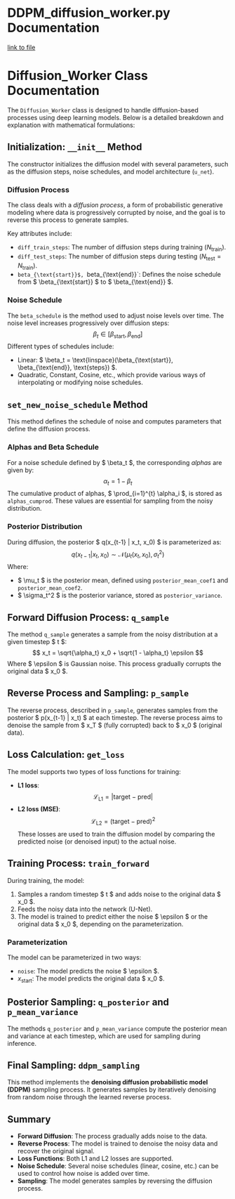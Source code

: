 # DDPM_diffusion_worker.py Documentation

[link to file](../../../mrDiff/models_diffusion/DDPM_diffusion_worker.py)

# Diffusion_Worker Class Documentation

The `Diffusion_Worker` class is designed to handle diffusion-based processes using deep learning models. Below is a detailed breakdown and explanation with mathematical formulations:

## Initialization: `__init__` Method

The constructor initializes the diffusion model with several parameters, such as the diffusion steps, noise schedules, and model architecture (`u_net`).

### Diffusion Process

The class deals with a *diffusion process*, a form of probabilistic generative modeling where data is progressively corrupted by noise, and the goal is to reverse this process to generate samples.

Key attributes include:
- `diff_train_steps`: The number of diffusion steps during training ($N_{\text{train}}$).
- `diff_test_steps`: The number of diffusion steps during testing ($N_{\text{test}} = N_{\text{train}}$).
- `beta_{\text{start}}$, `beta_{\text{end}}`: Defines the noise schedule from $ \beta_{\text{start}} $ to $ \beta_{\text{end}} $.

### Noise Schedule

The `beta_schedule` is the method used to adjust noise levels over time. The noise level increases progressively over diffusion steps:
$$
\beta_t \in [\beta_{\text{start}}, \beta_{\text{end}}]
$$
Different types of schedules include:
- Linear: $ \beta_t = \text{linspace}(\beta_{\text{start}}, \beta_{\text{end}}, \text{steps}) $.
- Quadratic, Constant, Cosine, etc., which provide various ways of interpolating or modifying noise schedules.

## `set_new_noise_schedule` Method

This method defines the schedule of noise and computes parameters that define the diffusion process.

### Alphas and Beta Schedule

For a noise schedule defined by $ \beta_t $, the corresponding *alphas* are given by:
$$
\alpha_t = 1 - \beta_t
$$
The cumulative product of alphas, $ \prod_{i=1}^{t} \alpha_i $, is stored as `alphas_cumprod`. These values are essential for sampling from the noisy distribution.

### Posterior Distribution

During diffusion, the posterior $ q(x_{t-1} | x_t, x_0) $ is parameterized as:
$$
q(x_{t-1} | x_t, x_0) \sim \mathcal{N}(\mu_t(x_t, x_0), \sigma_t^2)
$$
Where:
- $ \mu_t $ is the posterior mean, defined using `posterior_mean_coef1` and `posterior_mean_coef2`.
- $ \sigma_t^2 $ is the posterior variance, stored as `posterior_variance`.

## Forward Diffusion Process: `q_sample`

The method `q_sample` generates a sample from the noisy distribution at a given timestep $ t $:
$$
x_t = \sqrt{\alpha_t} x_0 + \sqrt{1 - \alpha_t} \epsilon
$$
Where $ \epsilon $ is Gaussian noise. This process gradually corrupts the original data $ x_0 $.

## Reverse Process and Sampling: `p_sample`

The reverse process, described in `p_sample`, generates samples from the posterior $ p(x_{t-1} | x_t) $ at each timestep. The reverse process aims to denoise the sample from $ x_T $ (fully corrupted) back to $ x_0 $ (original data).

## Loss Calculation: `get_loss`

The model supports two types of loss functions for training:
- **L1 loss**: 
$$
\mathcal{L}_{\text{L1}} = \left| \text{target} - \text{pred} \right|
$$
- **L2 loss (MSE)**:
$$
\mathcal{L}_{\text{L2}} = \left( \text{target} - \text{pred} \right)^2
$$
These losses are used to train the diffusion model by comparing the predicted noise (or denoised input) to the actual noise.

## Training Process: `train_forward`

During training, the model:
1. Samples a random timestep $ t $ and adds noise to the original data $ x_0 $.
2. Feeds the noisy data into the network (U-Net).
3. The model is trained to predict either the noise $ \epsilon $ or the original data $ x_0 $, depending on the parameterization.

### Parameterization

The model can be parameterized in two ways:
- `noise`: The model predicts the noise $ \epsilon $.
- $x_{\text{start}}$: The model predicts the original data $ x_0 $.

## Posterior Sampling: `q_posterior` and `p_mean_variance`

The methods `q_posterior` and `p_mean_variance` compute the posterior mean and variance at each timestep, which are used for sampling during inference.

## Final Sampling: `ddpm_sampling`

This method implements the **denoising diffusion probabilistic model (DDPM)** sampling process. It generates samples by iteratively denoising from random noise through the learned reverse process.

## Summary

- **Forward Diffusion**: The process gradually adds noise to the data.
- **Reverse Process**: The model is trained to denoise the noisy data and recover the original signal.
- **Loss Functions**: Both L1 and L2 losses are supported.
- **Noise Schedule**: Several noise schedules (linear, cosine, etc.) can be used to control how noise is added over time.
- **Sampling**: The model generates samples by reversing the diffusion process.